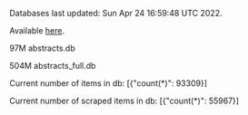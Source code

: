 Databases last updated: Sun Apr 24 16:59:48 UTC 2022. 

Available [here](https://github.com/cbeauhilton/ash-db/releases).


97M	abstracts.db

504M	abstracts_full.db

Current number of items in db:
[{"count(*)": 93309}]

Current number of scraped items in db:
[{"count(*)": 55967}]
